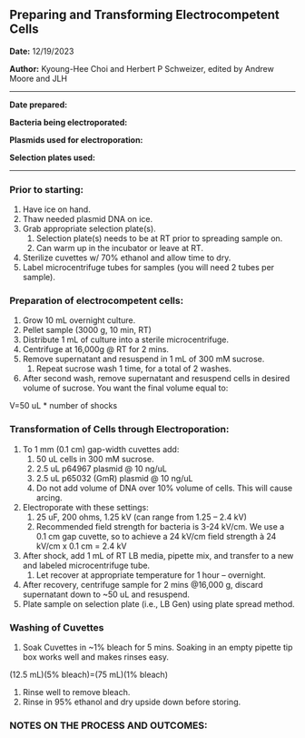 ## Preparing and Transforming Electrocompetent Cells

**Date:** 12/19/2023

**Author:** Kyoung-Hee Choi and Herbert P Schweizer, edited by Andrew Moore and JLH

--- 

**Date prepared:** 

**Bacteria being electroporated:** 

**Plasmids used for electroporation:**

**Selection plates used:**

--- 

### Prior to starting:
1. Have ice on hand.
1. Thaw needed plasmid DNA on ice.
1. Grab appropriate selection plate(s). 
   1. Selection plate(s) needs to be at RT prior to spreading sample on.
   1. Can warm up in the incubator or leave at RT. 
1. Sterilize cuvettes w/ 70% ethanol and allow time to dry.
1. Label microcentrifuge tubes for samples (you will need 2 tubes per sample).

### Preparation of electrocompetent cells:
1. Grow 10 mL overnight culture.
1. Pellet sample (3000 g, 10 min, RT)
1. Distribute 1 mL of culture into a sterile microcentrifuge. 
1. Centrifuge at 16,000g @ RT for 2 mins. 
1. Remove supernatant and resuspend in 1 mL of 300 mM sucrose.
   1. Repeat sucrose wash 1 time, for a total of 2 washes. 
1. After second wash, remove supernatant and resuspend cells in desired volume of sucrose. You want the final volume equal to:

V=50 uL * number of shocks

### Transformation of Cells through Electroporation:
1. To 1 mm (0.1 cm) gap-width cuvettes add:
   1. 50 uL cells in 300 mM sucrose.
   1. 2.5 uL p64967 plasmid @ 10 ng/uL
   1. 2.5 uL p65032 (GmR) plasmid @ 10 ng/uL
   1. Do not add volume of DNA over 10% volume of cells. This will cause arcing.
1. Electroporate with these settings:
   1. 25 uF, 200 ohms, 1.25 kV (can range from 1.25 – 2.4 kV)
   1. Recommended field strength for bacteria is 3-24 kV/cm. We use a 0.1 cm gap cuvette, so to achieve a 24 kV/cm field strength à 24 kV/cm x 0.1 cm = 2.4 kV
1. After shock, add 1 mL of RT LB media, pipette mix, and transfer to a new and labeled microcentrifuge tube.
   1. Let recover at appropriate temperature for 1 hour – overnight.
1. After recovery, centrifuge sample for 2 mins @16,000 g, discard supernatant down to ~50 uL and resuspend.
1. Plate sample on selection plate (i.e., LB Gen) using plate spread method. 

### Washing of Cuvettes
1. Soak Cuvettes in ~1% bleach for 5 mins. Soaking in an empty pipette tip box works well and makes rinses easy. 

(12.5 mL)(5% bleach)=(75 mL)(1% bleach)

1. Rinse well to remove bleach.
1. Rinse in 95% ethanol and dry upside down before storing.

### NOTES ON THE PROCESS AND OUTCOMES:
